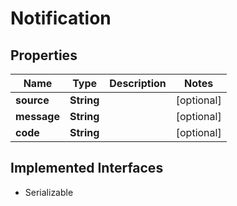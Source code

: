 

# Notification


## Properties

| Name | Type | Description | Notes |
|------------ | ------------- | ------------- | -------------|
|**source** | **String** |  |  [optional] |
|**message** | **String** |  |  [optional] |
|**code** | **String** |  |  [optional] |


## Implemented Interfaces

* Serializable



